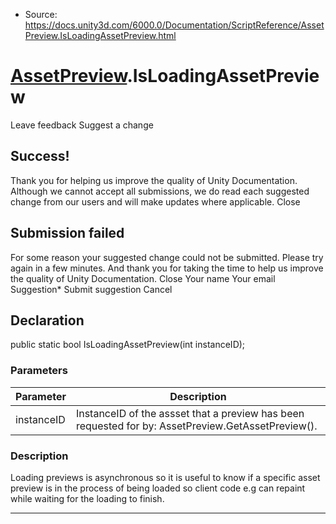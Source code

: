 * Source: https://docs.unity3d.com/6000.0/Documentation/ScriptReference/AssetPreview.IsLoadingAssetPreview.html

#  [AssetPreview](https://docs.unity3d.com/6000.0/Documentation/ScriptReference/AssetPreview.html).IsLoadingAssetPreview
Leave feedback
Suggest a change
## Success!
Thank you for helping us improve the quality of Unity Documentation. Although we cannot accept all submissions, we do read each suggested change from our users and will make updates where applicable.
Close
## Submission failed
For some reason your suggested change could not be submitted. Please <a>try again</a> in a few minutes. And thank you for taking the time to help us improve the quality of Unity Documentation.
Close
Your name Your email Suggestion* Submit suggestion
Cancel
## Declaration
public static bool IsLoadingAssetPreview(int instanceID); 
### Parameters
Parameter | Description  
---|---  
instanceID | InstanceID of the assset that a preview has been requested for by: AssetPreview.GetAssetPreview().  
### Description
Loading previews is asynchronous so it is useful to know if a specific asset preview is in the process of being loaded so client code e.g can repaint while waiting for the loading to finish.
* * *
